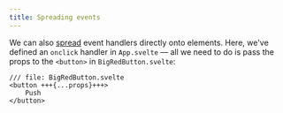 ```yaml
---
title: Spreading events
---
```


We can also [spread](spread-props) event handlers directly onto elements. Here, we've defined an `onclick` handler in `App.svelte` — all we need to do is pass the props to the `<button>` in `BigRedButton.svelte`:

```svelte
/// file: BigRedButton.svelte
<button +++{...props}+++>
	Push
</button>
```
